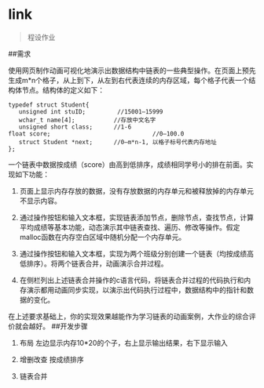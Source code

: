 # link
>程设作业

##需求

使用网页制作动画可视化地演示出数据结构中链表的一些典型操作。在页面上预先生成m*n个格子，从上到下，从左到右代表连续的内存区域，每个格子代表一个结构体节点。结构体的定义如下：
 
	typedef struct Student{
       unsigned int stuID;         //15001—15999
       wchar_t name[4];           //存放中文名字
       unsigned short class;      //1-6
	float score;                             //0—100.0
       struct Student *next;      //0—m*n-1, 以格子标号代表内存地址
	};
 
一个链表中数据按成绩（score）由高到低排序，成绩相同学号小的排在前面。实现如下功能：

1. 页面上显示内存存放的数据，没有存放数据的内存单元和被释放掉的内存单元不显示内容。

2. 通过操作按钮和输入文本框，实现链表添加节点，删除节点，查找节点，计算平均成绩等基本功能，动态演示其中链表查找、遍历、修改等操作。假定malloc函数在内存空白区域中随机分配一个内存单元。

3. 通过操作按钮和输入文本框，实现为两个班级分别创建一个链表（均按成绩高低排序）。将两个链表合并，动画演示合并过程。

4. 在侧栏列出上述链表合并操作的c语言代码，将链表合并过程的代码执行和内存演示都用动画同步实现，以演示出代码执行过程中，数据结构中的指针和数据的变化。
 
在上述要求基础上，你的实现效果越能作为学习链表的动画案例，大作业的综合评价就会越好。
##开发步骤

1. 布局
左边显示内存10*20的个子，右上显示输出结果，右下显示输入

2. 增删改查  按成绩排序

3. 链表合并